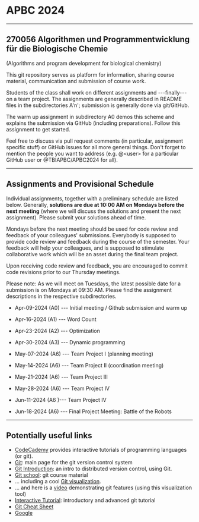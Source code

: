 # APBC 2024
---------------------------------------------------------------------
270056 Algorithmen und Programmentwicklung für die Biologische Chemie
---------------------------------------------------------------------
(Algorithms and program development for biological chemistry)

This git repository serves as platform for information, sharing course material, communication and submission of course work.

Students of the class shall work on different assignments and ---finally--- on a team project. The assignments are generally described in README files in the subdirectories A'n'; submission is generally done via git/GitHub.

The warm up assignment in subdirectory A0 demos this scheme and explains the submission via GitHub (including preparations). Follow this assignment to get started.

Feel free to discuss via pull request comments (in particular, assignment specific stuff) or GitHub issues for all more general things. Don't forget to mention the people you want to address (e.g. @\<user\> for a particular GitHub user or @TBIAPBC/APBC2024 for all).

------------------------
Assignments and Provisional Schedule
------------------------

Individual assignments, together with a preliminary schedule are listed below. Generally, __solutions are due at 10:00 AM on Mondays before the next meeting__ (where we will discuss the solutions and present the next assignment). Please submit your solutions ahead of time.

Mondays before the next meeting should be used for code review and feedback of your colleagues' submissions. Everybody is supposed to provide code review and feedback during the course of the semester. Your feedback will help your colleagues, and is supposed to stimulate collaborative work which will be an asset during the final team project.

Upon receiving code review and feedback, you are encouraged to commit code revisions prior to our Thursday meetings.

Please note: As we will meet on Tuesdays, the latest possible date for a submission is on Mondays at 09:30 AM. Please find the assignment descriptions in the respective subdirectories.


* Apr-09-2024 (A0) --- Initial meeting / Github submission and warm up

* Apr-16-2024 (A1) --- Word Count

* Apr-23-2024 (A2) --- Optimization

* Apr-30-2024 (A3) --- Dynamic programming

* May-07-2024 (A6) --- Team Project I (planning meeting)

* May-14-2024 (A6) --- Team Project II (coordination meeting)

* May-21-2024 (A6) --- Team Project III

* May-28-2024 (A6) --- Team Project IV

* Jun-11-2024 (A6 )--- Team Project IV

* Jun-18-2024 (A6) --- Final Project Meeting: Battle of the Robots


------------------------
Potentially useful links
------------------------

* [CodeCademy](https://www.codecademy.com) provides interactive tutorials of programming languages (or git).
* [Git](https://git-scm.com): main page for the git version control system
* [Git Introduction](https://imada.sdu.dk/~jlandersen/_static/git.pdf): an intro to distributed version control, using Git.
* [Git school](https://github.com/git-school): git course material
* ... including a cool [Git visualization](http://git-school.github.io/visualizing-git/).
* ... and here is a [video](https://vimeo.com/314971616/ed90cde6ec) demonstrating git features (using this visualization tool)
* [Interactive Tutorial](https://learngitbranching.js.org/): introductory and advanced git tutorial
* [Git Cheat Sheet](https://education.github.com/git-cheat-sheet-education.pdf)
* [Google](https://www.google.at)
